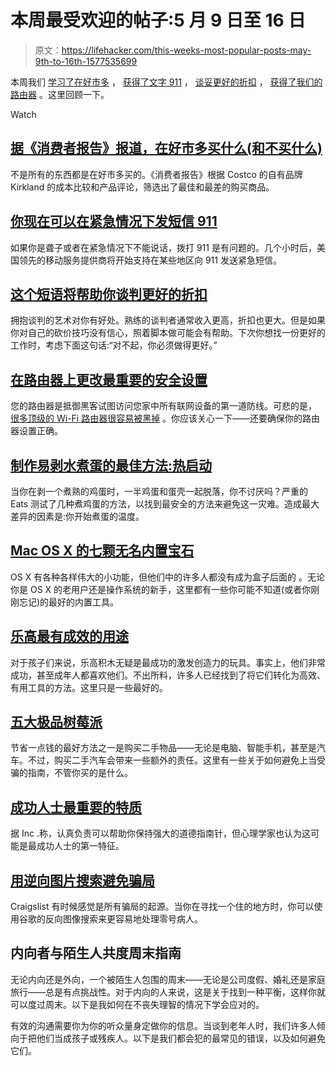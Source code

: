 # 本周最受欢迎的帖子:5 月 9 日至 16 日

> 原文：<https://lifehacker.com/this-weeks-most-popular-posts-may-9th-to-16th-1577535699>

本周我们 [学习了在好市多](https://lifehacker.com/what-to-buy-and-not-buy-at-costco-according-to-consu-1573463028) ， [获得了文字 911](http://lifehacker.com/you-can-text-911-in-an-emergency-starting-tomorrow-1576457059) ， [谈妥更好的折扣](http://twocents.lifehacker.com/this-phrase-will-help-you-negotiate-better-discounts-1573190685) ， [获得了我们的路由器](http://lifehacker.com/the-most-important-security-settings-to-change-on-your-1573958554) 。这里回顾一下。

Watch

## [据《消费者报告》报道，在好市多买什么(和不买什么)](http://lifehacker.com/what-to-buy-and-not-buy-at-costco-according-to-consu-1573463028)

不是所有的东西都是在好市多买的。《消费者报告》根据 Costco 的自有品牌 Kirkland 的成本比较和产品评论，筛选出了最佳和最差的购买商品。

## [你现在可以在紧急情况下发短信 911](http://lifehacker.com/you-can-text-911-in-an-emergency-starting-tomorrow-1576457059)

如果你是聋子或者在紧急情况下不能说话，拨打 911 是有问题的。几个小时后，美国领先的移动服务提供商将开始支持在某些地区向 911 发送紧急短信。

## [这个短语将帮助你谈判更好的折扣](http://twocents.lifehacker.com/this-phrase-will-help-you-negotiate-better-discounts-1573190685)

拥抱谈判的艺术对你有好处。熟练的谈判者通常收入更高，折扣也更大。但是如果你对自己的砍价技巧没有信心，照着脚本做可能会有帮助。下次你想找一份更好的工作时，考虑下面这句话:“对不起，你必须做得更好。”

## [在路由器上更改最重要的安全设置](http://lifehacker.com/the-most-important-security-settings-to-change-on-your-1573958554)

您的路由器是抵御黑客试图访问您家中所有联网设备的第一道防线。可悲的是， [很多顶级的 Wi-Fi 路由器很容易被黑掉](http://www.cnet.com/news/top-wi-fi-routers-easy-to-hack-says-study/) 。你应该关心一下——还要确保你的路由器设置正确。

## [制作易剥水煮蛋的最佳方法:热启动](http://lifehacker.com/the-best-way-to-make-easy-to-peel-boiled-eggs-give-the-1575216656)

当你在剥一个煮熟的鸡蛋时，一半鸡蛋和蛋壳一起脱落，你不讨厌吗？严重的 Eats 测试了几种煮鸡蛋的方法，以找到最安全的方法来避免这一灾难。造成最大差异的因素是:你开始煮蛋的温度。

## [Mac OS X 的七颗无名内置宝石](http://lifehacker.com/seven-unsung-built-in-gems-of-mac-os-x-1575911387)

OS X 有各种各样伟大的小功能，但他们中的许多人都没有成为盒子后面的 。无论你是 OS X 的老用户还是操作系统的新手，这里都有一些你可能不知道(或者你刚刚忘记)的最好的内置工具。

## [乐高最有成效的用途](http://lifehacker.com/the-most-productive-uses-for-legos-1574965232)

对于孩子们来说，乐高积木无疑是最成功的激发创造力的玩具。事实上，他们非常成功，甚至成年人都喜欢他们。不出所料，许多人已经找到了将它们转化为高效、有用工具的方法。这里只是一些最好的。

## [五大极品树莓派](http://lifehacker.com/five-best-raspberry-pi-cases-1574306176)

节省一点钱的最好方法之一是购买二手物品——无论是电脑、智能手机，甚至是汽车。不过，购买二手汽车会带来一些额外的责任。这里有一些关于如何避免上当受骗的指南，不管你买的是什么。

## [成功人士最重要的特质](http://lifehacker.com/the-most-important-trait-of-successful-people-1574235835)

据 Inc .称，认真负责可以帮助你保持强大的道德指南针，但心理学家也认为这可能是最成功人士的第一特征。

## [用逆向图片搜索避免骗局](http://lifehacker.com/avoid-scams-with-a-reverse-image-search-1576543957)

Craigslist 有时候感觉是所有骗局的起源。当你在寻找一个住的地方时，你可以使用谷歌的反向图像搜索来更容易地处理零号病人。

## 内向者与陌生人共度周末指南

无论内向还是外向，一个被陌生人包围的周末——无论是公司度假、婚礼还是家庭旅行——总是有点挑战性。对于内向的人来说，这是关于找到一种平衡，这样你就可以度过周末。以下是我如何在不丧失理智的情况下学会应对的。

有效的沟通需要你为你的听众量身定做你的信息。当谈到老年人时，我们许多人倾向于把他们当成孩子或残疾人。以下是我们都会犯的最常见的错误，以及如何避免它们。